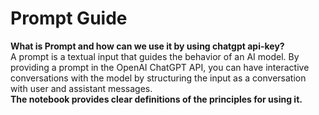 # Prompt Guide
 <strong> What is Prompt and how can we use it by using chatgpt api-key? </strong>
 <br>
 A prompt is a textual input that guides the behavior of an AI model. By providing a prompt in the OpenAI ChatGPT API, you can have interactive conversations with the model by structuring the input as a conversation with user and assistant messages.<br>
 <strong> The notebook provides clear definitions of the principles for using it.




</strong>